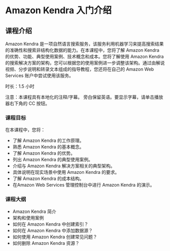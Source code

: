 # Amazon Kendra 入门介绍

## 课程介绍

Amazon Kendra 是一项自然语言搜索服务，该服务利用机器学习来提高搜索结果的准确性和搜索非结构化数据的能力。在本课程中，您将了解 Amazon Kendra 的优势、功能、典型使用案例、技术概念和成本。您将了解使用 Amazon Kendra 的搜索解决方案的架构，您可以根据您的使用案例进一步调整该架构。通过由解说视频、分步说明和转录文本组成的指导教程，您还将在自己的 Amazon Web Services 账户中尝试使用该服务。

时长：1.5 小时

注意：本课程具有本地化的注释/字幕。 旁白保留英语。要显示字幕，请单击播放器右下角的 CC 按钮。

### 课程目标

在本课程中，您将：

* 了解 Amazon Kendra 的工作原理。
* 熟悉 Amazon Kendra 的基本概念。
* 了解 Amazon Kendra 的优势。
* 列出 Amazon Kendra 的典型使用案例。
* 介绍与 Amazon Kendra 解决方案相关的典型架构。
* 具体说明在现实场景中使用 Amazon Kendra 的要求。
* 了解 Amazon Kendra 的成本结构。
* 在Amazon Web Services 管理控制台中进行 Amazon Kendra 的演示。

### 课程大纲

* Amazon Kendra 简介
* 架构和使用案例
* 如何在 Amazon Kendra 中创建索引？
* 如何在 Amazon Kendra 中添加数据源？
* 如何使用 Amazon Kendra 创建常见问题？
* 如何删除 Amazon Kendra 资源？
